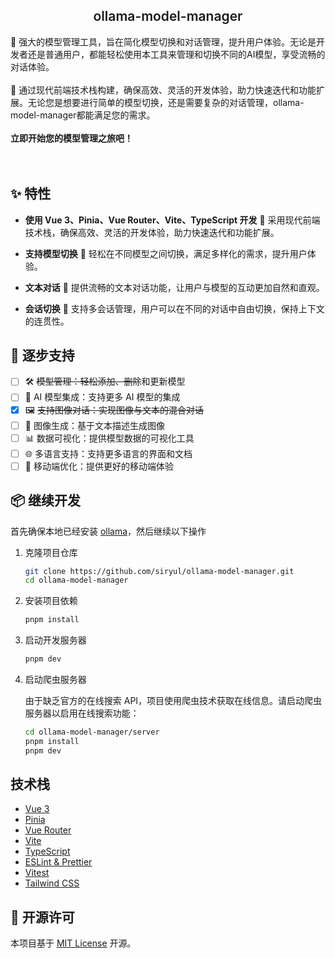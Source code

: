 <p align="center">
  <h2 align="center" style="font-weight: 600">ollama-model-manager</h2>

  <p >
    🌟 强大的模型管理工具，旨在简化模型切换和对话管理，提升用户体验。无论是开发者还是普通用户，都能轻松使用本工具来管理和切换不同的AI模型，享受流畅的对话体验。
    <br />
    <br />
    🚀 通过现代前端技术栈构建，确保高效、灵活的开发体验，助力快速迭代和功能扩展。无论您是想要进行简单的模型切换，还是需要复杂的对话管理，ollama-model-manager都能满足您的需求。
    <br />
    <br />
    <strong>立即开始您的模型管理之旅吧！</strong>
    <br />
    <br />
    <br />
  </p>
</p>

## ✨ 特性

- **使用 Vue 3、Pinia、Vue Router、Vite、TypeScript 开发** 🚀
  采用现代前端技术栈，确保高效、灵活的开发体验，助力快速迭代和功能扩展。

- **支持模型切换** 🔄
  轻松在不同模型之间切换，满足多样化的需求，提升用户体验。

- **文本对话** 💬
  提供流畅的文本对话功能，让用户与模型的互动更加自然和直观。

- **会话切换** 🔀
  支持多会话管理，用户可以在不同的对话中自由切换，保持上下文的连贯性。

## 🚀 逐步支持

- [ ] 🛠️ ~~模型管理：轻松添加、删除~~和更新模型
- [ ] 🤖 AI 模型集成：支持更多 AI 模型的集成
- [x] 🖼️ ~~支持图像对话：实现图像与文本的混合对话~~
- [ ] 🎨 图像生成：基于文本描述生成图像
- [ ] 📊 数据可视化：提供模型数据的可视化工具
- [ ] 🌐 多语言支持：支持更多语言的界面和文档
- [ ] 📱 移动端优化：提供更好的移动端体验

## 📦️ 继续开发

首先确保本地已经安装 [ollama](https://ollama.com/download)，然后继续以下操作

1. 克隆项目仓库

   ```sh
   git clone https://github.com/siryul/ollama-model-manager.git
   cd ollama-model-manager
   ```

2. 安装项目依赖

   ```sh
   pnpm install
   ```

3. 启动开发服务器

   ```sh
   pnpm dev
   ```

4. 启动爬虫服务器

   由于缺乏官方的在线搜索 API，项目使用爬虫技术获取在线信息。请启动爬虫服务器以启用在线搜索功能：

   ```sh
   cd ollama-model-manager/server
   pnpm install
   pnpm dev
   ```

## 技术栈

- [Vue 3](https://vuejs.org/)
- [Pinia](https://pinia.vuejs.org/)
- [Vue Router](https://router.vuejs.org/)
- [Vite](https://vitejs.dev/)
- [TypeScript](https://www.typescriptlang.org/)
- [ESLint & Prettier](https://eslint.org/)
- [Vitest](https://vitest.dev/)
- [Tailwind CSS](https://tailwindcss.com/)

## 📜 开源许可

本项目基于 [MIT License](https://opensource.org/licenses/MIT) 开源。
